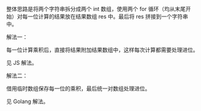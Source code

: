 整体思路是将两个字符串拆分成两个 int 数组，使用两个 for 循环（均从末尾开始）对每一位计算的结果放在结果数组 res 中。最后将 res 拼接到一个字符串中。

解法一：

每一位计算乘积后，直接将结果附加结果数组中，这样每次计算都需要处理进位。

见 JS 解法。

解法二：

借用临时数组保存每一位的乘积，最后统一对数组处理进位。

见 Golang 解法。
